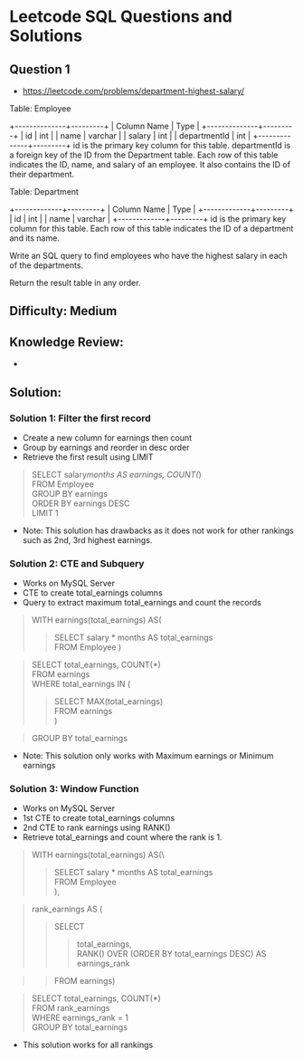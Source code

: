 # Leetcode SQL Questions and Solutions

## Question 1 
- https://leetcode.com/problems/department-highest-salary/

Table: Employee

+--------------+---------+
| Column Name  | Type    |
+--------------+---------+
| id           | int     |
| name         | varchar |
| salary       | int     |
| departmentId | int     |
+--------------+---------+
id is the primary key column for this table.
departmentId is a foreign key of the ID from the Department table.
Each row of this table indicates the ID, name, and salary of an employee. It also contains the ID of their department.

Table: Department

+-------------+---------+
| Column Name | Type    |
+-------------+---------+
| id          | int     |
| name        | varchar |
+-------------+---------+
id is the primary key column for this table.
Each row of this table indicates the ID of a department and its name.

Write an SQL query to find employees who have the highest salary in each of the departments.

Return the result table in any order.


## Difficulty: Medium

## Knowledge Review: 
-


## Solution:

### Solution 1: Filter the first record
- Create a new column for earnings then count
- Group by earnings and reorder in desc order
- Retrieve the first result using LIMIT


>SELECT salary*months AS earnings, COUNT(*)\
FROM Employee\
GROUP BY earnings\
ORDER BY earnings DESC\
LIMIT 1

- Note: This solution has drawbacks as it does not work for other rankings such as 2nd, 3rd highest earnings.

### Solution 2: CTE and Subquery 
- Works on MySQL Server
- CTE to create total_earnings columns
- Query to extract maximum total_earnings and count the records 


> WITH earnings(total_earnings) AS(
>> SELECT salary * months AS total_earnings\
    FROM Employee
)

> SELECT total_earnings, COUNT(*)\
FROM earnings\
WHERE total_earnings IN (
>>SELECT MAX(total_earnings)\
FROM earnings\
)

> GROUP BY total_earnings

- Note: This solution only works with Maximum earnings or Minimum earnings

### Solution 3: Window Function
- Works on MySQL Server
- 1st CTE to create total_earnings columns
- 2nd CTE to rank earnings using RANK()
- Retrieve total_earnings and count where the rank is 1.

>WITH earnings(total_earnings) AS(\
 >>   SELECT salary * months AS total_earnings\
    FROM Employee\
),

> rank_earnings AS (
>> SELECT 
>>> total_earnings,\
>>> RANK() OVER (ORDER BY total_earnings DESC) AS earnings_rank

>> FROM earnings)
    
> SELECT total_earnings, COUNT(*)\
FROM rank_earnings\
WHERE earnings_rank = 1\
GROUP BY total_earnings

- This solution works for all rankings